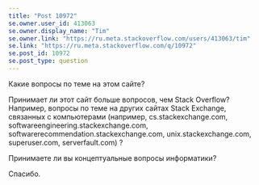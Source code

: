 ```yaml
---
title: "Post 10972"
se.owner.user_id: 413063
se.owner.display_name: "Tim"
se.owner.link: "https://ru.meta.stackoverflow.com/users/413063/tim"
se.link: "https://ru.meta.stackoverflow.com/q/10972"
se.post_id: 10972
se.post_type: question
---
```

<p>Какие вопросы по теме на этом сайте?</p>
<p>Принимает ли этот сайт больше вопросов, чем Stack Overflow? Например, вопросы по теме на других сайтах Stack Exchange, связанных с компьютерами (например, cs.stackexchange.com, softwareengineering.stackexchange.com, softwarerecommendation.stackexchange.com, unix.stackexchange.com, superuser.com, serverfault.com) ?</p>
<p>Принимаете ли вы концептуальные вопросы информатики?</p>
<p>Спасибо.</p>

